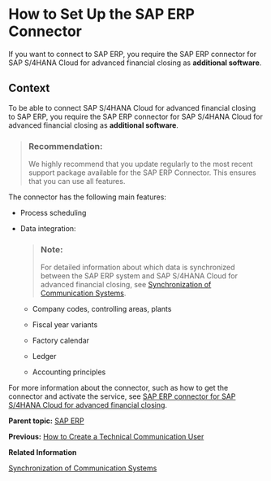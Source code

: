 <!-- loiob139d1ebe3754c2389a4e0f77304c91f -->

# How to Set Up the SAP ERP Connector

If you want to connect to SAP ERP, you require the SAP ERP connector for SAP S/4HANA Cloud for advanced financial closing as **additional software**.



## Context

To be able to connect SAP S/4HANA Cloud for advanced financial closing to SAP ERP, you require the SAP ERP connector for SAP S/4HANA Cloud for advanced financial closing as **additional software**.

> ### Recommendation:  
> We highly recommend that you update regularly to the most recent support package available for the SAP ERP Connector. This ensures that you can use all features.

The connector has the following main features:

-   Process scheduling

-   Data integration:

    > ### Note:  
    > For detailed information about which data is synchronized between the SAP ERP system and SAP S/4HANA Cloud for advanced financial closing, see [Synchronization of Communication Systems](synchronization-of-communication-systems-a86348d.md).

    -   Company codes, controlling areas, plants

    -   Fiscal year variants

    -   Factory calendar

    -   Ledger

    -   Accounting principles



For more information about the connector, such as how to get the connector and activate the service, see [SAP ERP connector for SAP S/4HANA Cloud for advanced financial closing](https://help.sap.com/docs/SAP_ERP_CONNECTOR_FOR_ADVANCED_FINANCIAL_CLOSING).

**Parent topic:** [SAP ERP](sap-erp-7b85121.md "Perform the following steps to connect SAP S/4HANA Cloud for advanced financial closing to your SAP ERP system. Perform the last step only if it applies to your use case.")

**Previous:** [How to Create a Technical Communication User](how-to-create-a-technical-communication-user-d9e09c7.md "Create a technical communication user for your SAP ERP system.")

**Related Information**  


[Synchronization of Communication Systems](synchronization-of-communication-systems-a86348d.md "Get an overview of the synchronization and validation of data.")

